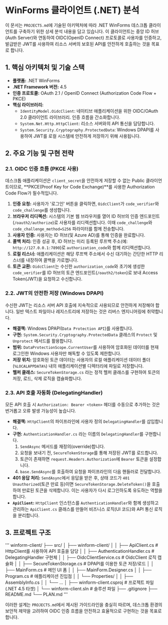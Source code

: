 # WinForms 클라이언트 (.NET) 분석

이 문서는 `PROJECTS.md`에 기술된 아키텍처에 따라 .NET WinForms 데스크톱 클라이언트를 구축하기 위한 상세 분석 내용을 담고 있습니다. 이 클라이언트는 중앙 ID 허브(Auth Server)와 연동하여 OIDC(OpenID Connect) 프로토콜로 사용자를 인증하고, 발급받은 JWT를 사용하여 리소스 서버의 보호된 API를 안전하게 호출하는 것을 목표로 합니다.

## 1. 핵심 아키텍처 및 기술 스택

- **플랫폼:** .NET WinForms
- **.NET Framework 버전:** 4.5
- **인증 프로토콜:** OAuth 2.1 / OpenID Connect (Authorization Code Flow + PKCE)
- **핵심 라이브러리:**
  - `IdentityModel.OidcClient`: 네이티브 애플리케이션을 위한 OIDC/OAuth 2.0 클라이언트 라이브러리. 인증 흐름을 간소화합니다.
  - `System.Net.Http.HttpClient`: 리소스 서버와의 API 통신을 담당합니다.
  - `System.Security.Cryptography.ProtectedData`: Windows DPAPI를 사용하여 JWT를 로컬 시스템에 안전하게 저장하기 위해 사용됩니다.

## 2. 주요 기능 및 구현 전략

### 2.1. OIDC 인증 흐름 (PKCE 사용)

데스크톱 애플리케이션은 `client_secret`을 안전하게 저장할 수 없는 Public 클라이언트이므로, **PKCE(Proof Key for Code Exchange)**를 사용한 Authorization Code Flow가 필수적입니다.

1.  **인증 요청:** 사용자가 '로그인' 버튼을 클릭하면, `OidcClient`가 `code_verifier`와 `code_challenge`를 생성합니다.
2.  **브라우저 리디렉션:** 시스템의 기본 웹 브라우저를 열어 ID 허브의 인증 엔드포인트(`/oauth2/authorize`)로 사용자를 리디렉션합니다. 이때 `code_challenge`와 `code_challenge_method=S256` 파라미터를 함께 전송합니다.
3.  **사용자 인증:** 사용자는 ID 허브(및 Azure AD)를 통해 인증을 완료합니다.
4.  **콜백 처리:** 인증 성공 후, ID 허브는 미리 등록된 루프백 주소(예: `http://127.0.0.1:7890`)로 `authorization_code`와 함께 리디렉션합니다.
5.  **로컬 리스너:** 애플리케이션은 해당 루프백 주소에서 수신 대기하는 간단한 HTTP 리스너를 내장하여 콜백을 가로챕니다.
6.  **토큰 교환:** `OidcClient`는 수신한 `authorization_code`와 초기에 생성한 `code_verifier`를 ID 허브의 토큰 엔드포인트(`/oauth2/token`)로 보내 Access Token(JWT)을 요청하고 수신합니다.

### 2.2. JWT의 안전한 저장 (Windows DPAPI)

수신한 JWT는 리소스 서버 API 호출에 지속적으로 사용되므로 안전하게 저장해야 합니다. 일반 텍스트 파일이나 레지스트리에 저장하는 것은 리버스 엔지니어링에 취약합니다.

- **해결책:** Windows DPAPI(`Data Protection API`)를 사용합니다.
- **구현:** `System.Security.Cryptography.ProtectedData` 클래스의 `Protect` 및 `Unprotect` 메서드를 활용합니다.
- **범위:** `DataProtectionScope.CurrentUser`를 사용하여 암호화된 데이터를 현재 로그인한 Windows 사용자만 해독할 수 있도록 제한합니다.
- **저장 위치:** 암호화된 토큰 데이터는 사용자의 로컬 애플리케이션 데이터 폴더(`%LOCALAPPDATA%`) 내의 애플리케이션별 디렉터리에 파일로 저장합니다.
- **헬퍼 클래스:** `SecureTokenStorage.cs` 라는 정적 헬퍼 클래스를 구현하여 토큰의 저장, 로드, 삭제 로직을 캡슐화합니다.

### 2.3. API 호출 자동화 (DelegatingHandler)

모든 API 호출 시 `Authorization: Bearer <token>` 헤더를 수동으로 추가하는 것은 번거롭고 오류 발생 가능성이 높습니다.

- **해결책:** `HttpClient`의 파이프라인에 사용자 정의 `DelegatingHandler`를 삽입합니다.
- **구현:** `AuthenticationHandler.cs` 라는 이름의 `DelegatingHandler`를 구현합니다.
    1.  `SendAsync` 메서드를 재정의(override)합니다.
    2.  요청을 보내기 전, `SecureTokenStorage`를 통해 저장된 JWT를 로드합니다.
    3.  토큰이 존재하면 `request.Headers.Authorization`에 `Bearer` 토큰을 설정합니다.
    4.  `base.SendAsync`를 호출하여 요청을 파이프라인의 다음 핸들러로 전달합니다.
- **401 응답 처리:** `SendAsync`에서 응답을 받은 후, 상태 코드가 `401 Unauthorized`(토큰 만료 등)이면 `SecureTokenStorage.DeleteToken()`을 호출하여 만료된 토큰을 삭제합니다. 이는 사용자가 다시 로그인하도록 유도하는 역할을 합니다.
- **`ApiClient`:** `HttpClient` 인스턴스를 `AuthenticationHandler`와 함께 생성하고 관리하는 `ApiClient.cs` 클래스를 만들어 비즈니스 로직(UI 코드)와 API 통신 로직을 분리합니다.

## 3. 프로젝트 구조

'''
winform-client/
├── src/
│   ├── winform-client/
│   │   ├── ApiClient.cs              # HttpClient를 사용하여 API 호출을 담당
│   │   ├── AuthenticationHandler.cs  # DelegatingHandler 구현체
│   │   ├── OidcClientService.cs      # OidcClient 로직 캡슐화
│   │   ├── SecureTokenStorage.cs     # DPAPI를 이용한 토큰 저장/로드
│   │   ├── MainForm.cs               # 메인 UI 폼
│   │   ├── MainForm.Designer.cs
│   │   ├── Program.cs                # 애플리케이션 진입점
│   │   └── Properties/
│   │       ├── AssemblyInfo.cs
│   │       └── ...
│   ├── winform-client.csproj         # 프로젝트 파일 (.NET 4.5 타겟)
│   └── winform-client.sln            # 솔루션 파일
├── .gitignore
├── README.md
└── PLAN.md
'''

이러한 설계는 `PROJECTS.md`에서 제시된 가이드라인을 충실히 따르며, 데스크톱 환경의 보안적 제약을 고려하여 OIDC 인증 흐름을 안전하고 효율적으로 구현하는 것을 목표로 합니다.
